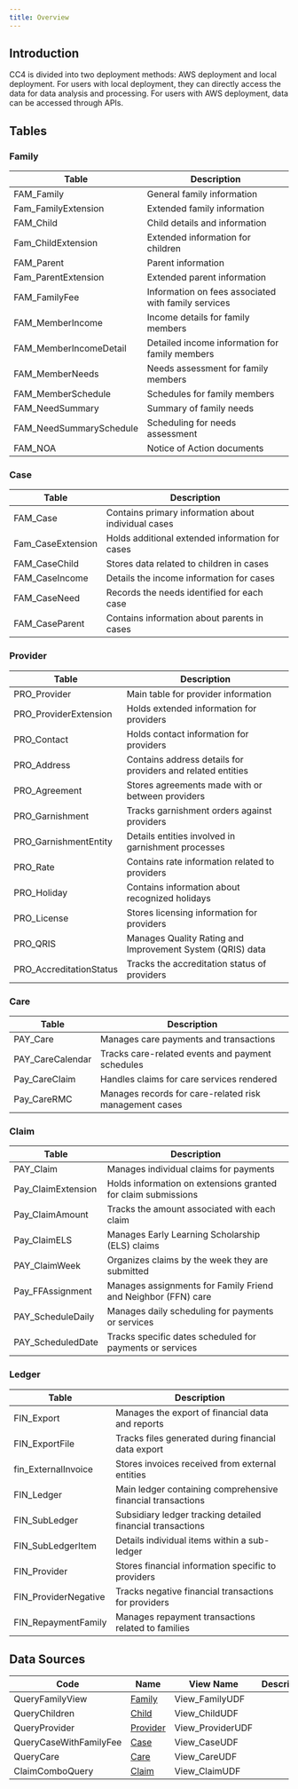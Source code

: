 ```yaml
---
title: Overview
---
```


## Introduction
CC4 is divided into two deployment methods: AWS deployment and local deployment. For users with local deployment, they can directly access the data for data analysis and processing. For users with AWS deployment, data can be accessed through APIs.


## Tables

### Family

| Table                        | Description                                         |
|------------------------------|-----------------------------------------------------|
| FAM_Family                   | General family information                          |
| Fam_FamilyExtension          | Extended family information                         |
| FAM_Child                    | Child details and information                       |
| Fam_ChildExtension           | Extended information for children                   |
| FAM_Parent                   | Parent information                                  |
| Fam_ParentExtension          | Extended parent information                         |
| FAM_FamilyFee                | Information on fees associated with family services |
| FAM_MemberIncome             | Income details for family members                   |
| FAM_MemberIncomeDetail       | Detailed income information for family members      |
| FAM_MemberNeeds              | Needs assessment for family members                 |
| FAM_MemberSchedule           | Schedules for family members                        |
| FAM_NeedSummary              | Summary of family needs                             |
| FAM_NeedSummarySchedule      | Scheduling for needs assessment                     |
| FAM_NOA                      | Notice of Action documents                          |

### Case

| Table             | Description                                         |
|-------------------|-----------------------------------------------------|
| FAM_Case          | Contains primary information about individual cases |
| Fam_CaseExtension | Holds additional extended information for cases     |
| FAM_CaseChild     | Stores data related to children in cases            |
| FAM_CaseIncome    | Details the income information for cases            |
| FAM_CaseNeed      | Records the needs identified for each case          |
| FAM_CaseParent    | Contains information about parents in cases         |

### Provider

| Table                   | Description                                                   |
|-------------------------|---------------------------------------------------------------|
| PRO_Provider            | Main table for provider information                           |
| PRO_ProviderExtension   | Holds extended information for providers                      |
| PRO_Contact             | Holds contact information for providers                       |
| PRO_Address             | Contains address details for providers and related entities   |
| PRO_Agreement           | Stores agreements made with or between providers              |
| PRO_Garnishment         | Tracks garnishment orders against providers                   |
| PRO_GarnishmentEntity   | Details entities involved in garnishment processes            |
| PRO_Rate                | Contains rate information related to providers                |
| PRO_Holiday             | Contains information about recognized holidays                |
| PRO_License             | Stores licensing information for providers                    |
| PRO_QRIS                | Manages Quality Rating and Improvement System (QRIS) data     |
| PRO_AccreditationStatus | Tracks the accreditation status of providers                  |

### Care

| Table            | Description                                            |
|------------------|--------------------------------------------------------|
| PAY_Care         | Manages care payments and transactions                 |
| PAY_CareCalendar | Tracks care-related events and payment schedules       |
| Pay_CareClaim    | Handles claims for care services rendered              |
| Pay_CareRMC      | Manages records for care-related risk management cases |

### Claim

| Table                      | Description                                                   |
|----------------------------|---------------------------------------------------------------|
| PAY_Claim                  | Manages individual claims for payments                        |
| Pay_ClaimExtension         | Holds information on extensions granted for claim submissions |
| Pay_ClaimAmount            | Tracks the amount associated with each claim                  |
| Pay_ClaimELS               | Manages Early Learning Scholarship (ELS) claims               |
| PAY_ClaimWeek              | Organizes claims by the week they are submitted               |
| Pay_FFAssignment           | Manages assignments for Family Friend and Neighbor (FFN) care |
| PAY_ScheduleDaily          | Manages daily scheduling for payments or services             |
| PAY_ScheduledDate          | Tracks specific dates scheduled for payments or services      |

### Ledger

| Table                | Description                                                 |
|----------------------|-------------------------------------------------------------|
| FIN_Export           | Manages the export of financial data and reports            |
| FIN_ExportFile       | Tracks files generated during financial data export         |
| fin_ExternalInvoice  | Stores invoices received from external entities             |
| FIN_Ledger           | Main ledger containing comprehensive financial transactions |
| FIN_SubLedger        | Subsidiary ledger tracking detailed financial transactions  |
| FIN_SubLedgerItem    | Details individual items within a sub-ledger                |
| FIN_Provider         | Stores financial information specific to providers          |
| FIN_ProviderNegative | Tracks negative financial transactions for providers        |
| FIN_RepaymentFamily  | Manages repayment transactions related to families          |


## Data Sources

| Code                   | Name                         | View Name        | Description |
|------------------------|------------------------------|------------------|-------------|
| QueryFamilyView        | [Family](/cct/ds-family)     | View_FamilyUDF   |             |
| QueryChildren          | [Child](/cct/ds-child)       | View_ChildUDF    |             |
| QueryProvider          | [Provider](/cct/ds-provider) | View_ProviderUDF |             |
| QueryCaseWithFamilyFee | [Case](/cct/ds-case)         | View_CaseUDF     |             |
| QueryCare              | [Care](/cct/ds-care)         | View_CareUDF     |             |
| ClaimComboQuery        | [Claim](/cct/ds-claim)       | View_ClaimUDF    |             |

